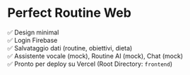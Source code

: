
# Perfect Routine Web

✅ Design minimal  
✅ Login Firebase  
✅ Salvataggio dati (routine, obiettivi, dieta)  
✅ Assistente vocale (mock), Routine AI (mock), Chat (mock)  
✅ Pronto per deploy su Vercel (Root Directory: `frontend`)
